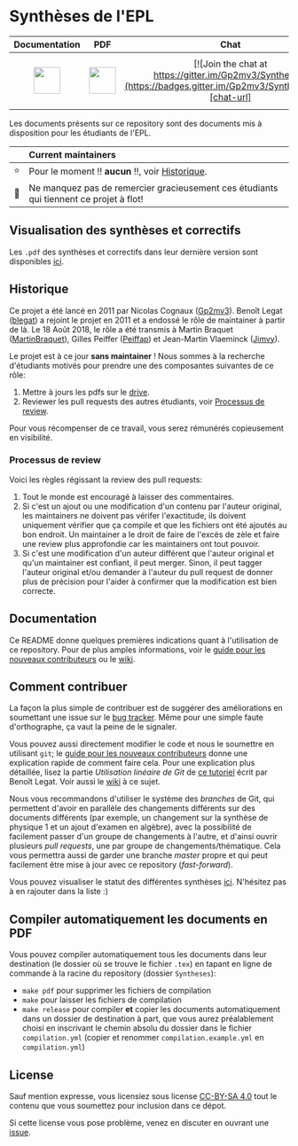 # Synthèses de l'EPL

| **Documentation**  | **PDF** | **Chat** | **Forum** | **Git** |
|:------------------:|:-------:|:--------:|:---------:|:-------:|
| [<img src="https://cdn.pixabay.com/photo/2013/04/01/21/32/reading-99244_960_720.png" width="48">][doc-url] | [<img src="https://image.freepik.com/free-icon/pdf-file-format-symbol_318-45340.jpg" width="48">][pdf-url] | [![Join the chat at https://gitter.im/Gp2mv3/Syntheses](https://badges.gitter.im/Gp2mv3/Syntheses.svg)][chat-url] | [<img src="http://forum-epl.be/images/avatars/gallery/Photos/logo_phpBB.gif" width="96">][forum-url] | [<img src="https://gitforwindows.org/img/git_logo.png" width="48">][git-url]

Les documents présents sur ce repository sont des documents
mis à disposition pour les étudiants de l'EPL.

|         | Current maintainers |
|:-------:|:------------------- |
| :star:  | Pour le moment :bangbang: **aucun** :bangbang:, voir [Historique](#historique). |
| :beers: | Ne manquez pas de remercier gracieusement ces étudiants qui tiennent ce projet à flot! |

## Visualisation des synthèses et correctifs
Les `.pdf` des synthèses et correctifs dans leur dernière version sont disponibles
[ici][pdf-url].

## Historique

Ce projet a été lancé en 2011 par Nicolas Cognaux ([Gp2mv3](https://github.com/Gp2mv3)).
Benoît Legat ([blegat](https://github.com/blegat)) a rejoint le projet en 2011 et a endossé le rôle de maintainer à partir de là.
Le 18 Août 2018, le rôle a été transmis à Martin Braquet ([MartinBraquet](https://github.com/MartinBraquet)), Gilles Peiffer ([Peiffap](https://github.com/Peiffap)) et Jean-Martin Vlaeminck ([Jimvy](https://github.com/Jimvy)).

Le projet est à ce jour **sans maintainer** !
Nous sommes à la recherche d'étudiants motivés pour prendre une des composantes suivantes de ce rôle:
1. Mettre à jours les pdfs sur le [drive](pdf-url).
2. Reviewer les pull requests des autres étudiants, voir [Processus de review](#processus-de-review).

Pour vous récompenser de ce travail, vous serez rémunérés copieusement en visibilité.

### Processus de review

Voici les règles régissant la review des pull requests:
1. Tout le monde est encouragé à laisser des commentaires.
2. Si c'est un ajout ou une modification d'un contenu par l'auteur original, les maintainers ne doivent pas vérifer l'exactitude, ils doivent uniquement vérifier que ça compile et que les fichiers ont été ajoutés au bon endroit. Un maintainer a le droit de faire de l'excès de zèle et faire une review plus approfondie car les maintainers ont tout pouvoir.
3. Si c'est une modification d'un auteur différent que l'auteur original et qu'un maintainer est confiant, il peut merger. Sinon, il peut tagger l'auteur original et/ou demander à l'auteur du pull request de donner plus de précision pour l'aider à confirmer que la modification est bien correcte.

## Documentation
Ce README donne quelques premières indications
quant à l'utilisation de ce repository.
Pour de plus amples informations,
voir le [guide pour les nouveaux contributeurs][doc-url]
ou le [wiki](https://github.com/Gp2mv3/Syntheses/wiki).

## Comment contribuer
La façon la plus simple de contribuer est de suggérer des améliorations
en soumettant une issue sur le
[bug tracker](https://github.com/Gp2mv3/Syntheses/issues).
Même pour une simple faute d'orthographe, ça vaut la peine de le signaler.

Vous pouvez aussi directement modifier le code et nous le soumettre
en utilisant `git`; le [guide pour les nouveaux contributeurs][doc-url]
donne une explication rapide de comment faire cela.
Pour une explication plus détaillée, lisez la partie *Utilisation linéaire de Git* de
[ce tutoriel](http://sites.uclouvain.be/SystInfo/notes/Outils/html/git.html)
écrit par Benoît Legat.
Voir aussi le [wiki](https://github.com/Gp2mv3/Syntheses/wiki) à ce sujet.

Nous vous recommandons d'utiliser le système des *branches* de Git,
qui permettent d'avoir en parallèle des changements différents sur des documents différents
(par exemple, un changement sur la synthèse de physique 1 et un ajout d'examen en algèbre),
avec la possibilité de facilement passer d'un groupe de changements à l'autre,
et d'ainsi ouvrir plusieurs *pull requests*, une par groupe de changements/thématique.
Cela vous permettra aussi de garder une branche *master* propre
et qui peut facilement être mise à jour avec ce repository (*fast-forward*).

Vous pouvez visualiser le statut des différentes synthèses
[ici](https://github.com/Gp2mv3/Syntheses/wiki/Status).
N'hésitez pas à en rajouter dans la liste :)

## Compiler automatiquement les documents en PDF
Vous pouvez compiler automatiquement tous les documents dans leur destination (le dossier où se trouve le fichier `.tex`) en tapant en ligne de commande à la racine du repository (dossier `Syntheses`):
* `make pdf` pour supprimer les fichiers de compilation
* `make` pour laisser les fichiers de compilation
* `make release` pour compiler **et** copier les documents automatiquement dans un dossier de destination à part, que vous aurez préalablement choisi en inscrivant le chemin absolu du dossier dans le fichier `compilation.yml` (copier et renommer `compilation.example.yml` en `compilation.yml`)

## License
Sauf mention expresse, vous licensiez sous license [CC-BY-SA 4.0](http://creativecommons.org/licenses/by-sa/4.0/)
tout le contenu que vous soumettez pour inclusion dans ce dépot.

Si cette license vous pose problème, venez en discuter en ouvrant une [issue](https://github.com/Gp2mv3/Syntheses/issues/new).

[pdf-url]: https://uclouvain-my.sharepoint.com/personal/miguel_delecourt_student_uclouvain_be/_layouts/15/onedrive.aspx?id=%2Fpersonal%2Fmiguel%5Fdelecourt%5Fstudent%5Fuclouvain%5Fbe%2FDocuments%2FEPL%2DDrive
[doc-url]: https://drive.google.com/file/d/0B1axlYz3_XXKRzdGVWdGdUZ6UGs/view?usp=sharing&resourcekey=0-OJs4Mzz_eBpEbfdTmiUOgw
[chat-url]: https://gitter.im/Gp2mv3/Syntheses?utm_source=badge&utm_medium=badge&utm_campaign=pr-badge&utm_content=badge
[forum-url]: http://forum-epl.be
[git-url]: https://try.github.io
